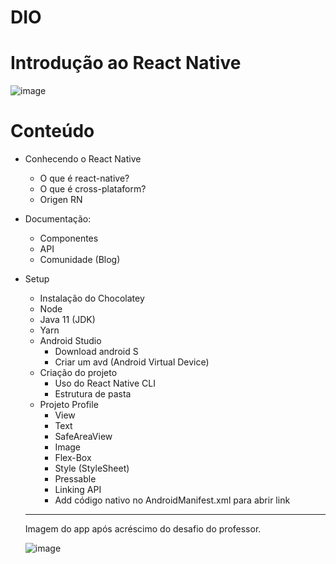 # DIO
# Introdução ao React Native 

![image](https://user-images.githubusercontent.com/80922120/175396755-cb1bc954-565b-4123-822e-ddc70827ac62.png)

# Conteúdo
- Conhecendo o React Native
  - O que é react-native?
  - O que é cross-plataform?
  - Origen RN
- Documentação:
  - Componentes
  - API
  - Comunidade (Blog)
- Setup
  -  Instalação do Chocolatey
  -  Node
  -  Java 11 (JDK)
  -  Yarn
  -  Android Studio
     - Download android S
     - Criar um avd (Android Virtual Device)
  - Criação do projeto
     - Uso do React Native CLI
     - Estrutura de pasta
  - Projeto Profile
     - View
     - Text
     - SafeAreaView
     - Image
     - Flex-Box
     - Style (StyleSheet)
     - Pressable
     - Linking API
     - Add código nativo no AndroidManifest.xml para abrir link
  
  -------------------------------------------------------------------
  
  Imagem do app após acréscimo do desafio do professor.
  
  ![image](https://user-images.githubusercontent.com/80922120/176981730-340ce565-1c6c-4d31-abc3-bdfb91181b5d.png)

